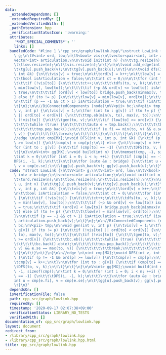 ```yaml
---
data:
  _extendedDependsOn: []
  _extendedRequiredBy: []
  _extendedVerifiedWith: []
  _pathExtension: hpp
  _verificationStatusIcon: ':warning:'
  attributes:
    '*NOT_SPECIAL_COMMENTS*': ''
    links: []
  bundledCode: "#line 1 \"cpp_src/graph/lowlink.hpp\"\nstruct LowLink {\n\tVV<int>\
    \ g;\n\tV<int> ord, low;\n\tV<bool> vis;\n\tvector<pair<int, int> > bridge;\n\t\
    vector<int> articulation;\n\n\tvoid init(int n) {\n\t\tg.resize(n);\n\t\tord.resize(n);\n\
    \t\tlow.resize(n);\n\t\tvis.resize(n);\n\t}\n\n\tvoid add_edge(int u, int v) {\n\
    \t\tg[u].push_back(v);\n\t\tg[v].push_back(u);\n\t}\n\n\tvoid dfs(int v, int p,\
    \ int &k) {\n\t\tvis[v] = true;\n\n\t\tord[v] = k++;\n\t\tlow[v] = ord[v];\n\n\
    \t\tbool isArticulation = false;\n\t\tint ct = 0;\n\n\t\tfor (int to : g[v]) {\n\
    \t\t\tif (!vis[to]) {\n\t\t\t\tct++;\n\t\t\t\tdfs(to, v, k);\n\t\t\t\tlow[v] =\
    \ min(low[v], low[to]);\n\t\t\t\tif (~p && ord[v] <= low[to]) isArticulation =\
    \ true;\n\t\t\t\tif (ord[v] < low[to]) bridge.push_back(minmax(v, to));\n\t\t\t\
    } else if (to != p) {\n\t\t\t\tlow[v] = min(low[v], ord[to]);\n\t\t\t}\n\t\t}\n\
    \n\t\tif (p == -1 && ct > 1) isArticulation = true;\n\t\tif (isArticulation) articulation.push_back(v);\n\
    \t}\n};\n\n//BiConnectedComponents (node)\nVV<pii> bc;\nV<pii> tmp;\n\nvoid gen(int\
    \ v, int p) {\n\tvis[v] = 1;\n\tfor (int to : g[v]) if (to != p) {\n\t\tif (!vis[to]\
    \ || ord[to] < ord[v]) {\n\t\t\ttmp.eb(min(v, to), max(v, to));\n\t\t}\n\t\tif\
    \ (!vis[to]) {\n\t\t\tgen(to, v);\n\t\t\tif (low[to] >= ord[v]) {\n\t\t\t\tbc.eb();\n\
    \t\t\t\twhile (true) {\n\t\t\t\t\tauto e = tmp.back();\n\t\t\t\t\tbc.back().eb(e);\n\
    \t\t\t\t\ttmp.pop_back();\n\t\t\t\t\tif (e.fi == min(to, v) && e.se == max(to,\
    \ v)) {\n\t\t\t\t\t\tbreak;\n\t\t\t\t\t}\n\t\t\t\t}\n\t\t\t}\n\t\t}\n\t}\n}\n\n\
    //edge \n\nint cmp[MX];\nvoid DFS(int v, int p, int &k) {\n\tif (p != -1 && ord[p]\
    \ >= low[v]) {\n\t\tcmp[v] = cmp[p];\n\t} else {\n\t\tcmp[v] = k++;\n\t}\n\n\t\
    for (int to : g[v]) {\n\t\tif (cmp[to] == -1) {\n\t\t\tDFS(to, v, k);\n\t\t}\n\
    \t}\n}\n\nV<int> gg[MX];\nvoid build(int n) {\n\tmemset(cmp, -1, sizeof(cmp));\n\
    \tint k = 0;\n\tfor (int i = 0; i < n; ++i) {\n\t\tif (cmp[i] == -1) {\n\t\t\t\
    DFS(i, -1, k);\n\t\t}\n\t}\n\tfor (auto &e : bridge) {\n\t\tint u = cmp[e.fi],\
    \ v = cmp[e.se];\n\t\tgg[u].push_back(v); gg[v].push_back(u);\n\t}\n}\n"
  code: "struct LowLink {\n\tVV<int> g;\n\tV<int> ord, low;\n\tV<bool> vis;\n\tvector<pair<int,\
    \ int> > bridge;\n\tvector<int> articulation;\n\n\tvoid init(int n) {\n\t\tg.resize(n);\n\
    \t\tord.resize(n);\n\t\tlow.resize(n);\n\t\tvis.resize(n);\n\t}\n\n\tvoid add_edge(int\
    \ u, int v) {\n\t\tg[u].push_back(v);\n\t\tg[v].push_back(u);\n\t}\n\n\tvoid dfs(int\
    \ v, int p, int &k) {\n\t\tvis[v] = true;\n\n\t\tord[v] = k++;\n\t\tlow[v] = ord[v];\n\
    \n\t\tbool isArticulation = false;\n\t\tint ct = 0;\n\n\t\tfor (int to : g[v])\
    \ {\n\t\t\tif (!vis[to]) {\n\t\t\t\tct++;\n\t\t\t\tdfs(to, v, k);\n\t\t\t\tlow[v]\
    \ = min(low[v], low[to]);\n\t\t\t\tif (~p && ord[v] <= low[to]) isArticulation\
    \ = true;\n\t\t\t\tif (ord[v] < low[to]) bridge.push_back(minmax(v, to));\n\t\t\
    \t} else if (to != p) {\n\t\t\t\tlow[v] = min(low[v], ord[to]);\n\t\t\t}\n\t\t\
    }\n\n\t\tif (p == -1 && ct > 1) isArticulation = true;\n\t\tif (isArticulation)\
    \ articulation.push_back(v);\n\t}\n};\n\n//BiConnectedComponents (node)\nVV<pii>\
    \ bc;\nV<pii> tmp;\n\nvoid gen(int v, int p) {\n\tvis[v] = 1;\n\tfor (int to :\
    \ g[v]) if (to != p) {\n\t\tif (!vis[to] || ord[to] < ord[v]) {\n\t\t\ttmp.eb(min(v,\
    \ to), max(v, to));\n\t\t}\n\t\tif (!vis[to]) {\n\t\t\tgen(to, v);\n\t\t\tif (low[to]\
    \ >= ord[v]) {\n\t\t\t\tbc.eb();\n\t\t\t\twhile (true) {\n\t\t\t\t\tauto e = tmp.back();\n\
    \t\t\t\t\tbc.back().eb(e);\n\t\t\t\t\ttmp.pop_back();\n\t\t\t\t\tif (e.fi == min(to,\
    \ v) && e.se == max(to, v)) {\n\t\t\t\t\t\tbreak;\n\t\t\t\t\t}\n\t\t\t\t}\n\t\t\
    \t}\n\t\t}\n\t}\n}\n\n//edge \n\nint cmp[MX];\nvoid DFS(int v, int p, int &k)\
    \ {\n\tif (p != -1 && ord[p] >= low[v]) {\n\t\tcmp[v] = cmp[p];\n\t} else {\n\t\
    \tcmp[v] = k++;\n\t}\n\n\tfor (int to : g[v]) {\n\t\tif (cmp[to] == -1) {\n\t\t\
    \tDFS(to, v, k);\n\t\t}\n\t}\n}\n\nV<int> gg[MX];\nvoid build(int n) {\n\tmemset(cmp,\
    \ -1, sizeof(cmp));\n\tint k = 0;\n\tfor (int i = 0; i < n; ++i) {\n\t\tif (cmp[i]\
    \ == -1) {\n\t\t\tDFS(i, -1, k);\n\t\t}\n\t}\n\tfor (auto &e : bridge) {\n\t\t\
    int u = cmp[e.fi], v = cmp[e.se];\n\t\tgg[u].push_back(v); gg[v].push_back(u);\n\
    \t}\n}"
  dependsOn: []
  isVerificationFile: false
  path: cpp_src/graph/lowlink.hpp
  requiredBy: []
  timestamp: '2020-09-17 02:07:38+09:00'
  verificationStatus: LIBRARY_NO_TESTS
  verifiedWith: []
documentation_of: cpp_src/graph/lowlink.hpp
layout: document
redirect_from:
- /library/cpp_src/graph/lowlink.hpp
- /library/cpp_src/graph/lowlink.hpp.html
title: cpp_src/graph/lowlink.hpp
---
```

